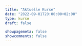 ```yaml
---
title: "Aktuelle Kurse"
date: "2022-09-01T20:00:00+02:00"
type: kurse
draft: false

showpagemeta: false
showcomments: false
---
```

